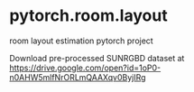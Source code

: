 # pytorch.room.layout
room layout estimation pytorch project

Download pre-processed SUNRGBD dataset at https://drive.google.com/open?id=1oP0-n0AHW5mlfNrORLmQAAXqv0ByjIRg
